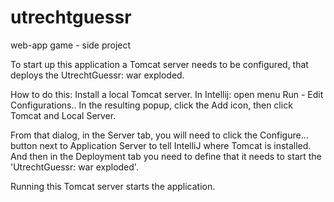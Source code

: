 # utrechtguessr
web-app game - side project

To start up this application a Tomcat server needs to be configured, that deploys the UtrechtGuessr: war exploded.

How to do this:
Install a local Tomcat server.
In Intellij: open menu Run - Edit Configurations..
In the resulting popup, click the Add icon, then click Tomcat and Local Server.

From that dialog, in the Server tab, you will need to click the Configure... button next to Application Server to tell IntelliJ where Tomcat is installed.
And then in the Deployment tab you need to define that it needs to start the 'UtrechtGuessr: war exploded'.

Running this Tomcat server starts the application.
